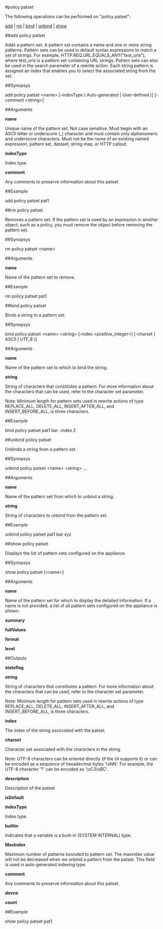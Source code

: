 #policy patset

The following operations can be performed on "policy patset":


[add](#add-policy-patset) | [rm](#rm-policy-patset) | [bind](#bind-policy-patset) | [unbind](#unbind-policy-patset) | [show](#show-policy-patset)

##add policy patset

Adds a pattern set. A pattern set contains a name and one or more string patterns. Pattern sets can be used in default syntax expressions to match a set of strings. For example, HTTP.REQ.URL.EQUALS_ANY("test_urls"), where test_urls is a pattern set containing URL strings. Pattern sets can also be used in the search parameter of a rewrite action. Each string pattern is assigned an index that enables you to select the associated string from the set.


##Synopsys

add policy patset &lt;name> [-indexType ( Auto-generated | User-defined )] [-comment &lt;string>]


##Arguments

<b>name</b>
Unique name of the pattern set. Not case sensitive. Must begin with an ASCII letter or underscore (_) character and must contain only alphanumeric and underscore characters. Must not be the name of an existing named expression, pattern set, dataset, string map, or HTTP callout.

<b>indexType</b>
Index type.

<b>comment</b>
Any comments to preserve information about this patset.



##Example

add policy patset pat1

##rm policy patset

Removes a pattern set. If the pattern set is used by an expression in another object, such as a policy, you must remove the object before removing the pattern set.


##Synopsys

rm policy patset &lt;name>


##Arguments

<b>name</b>
Name of the pattern set to remove.



##Example

rm policy patset pat1

##bind policy patset

Binds a string to a pattern set.


##Synopsys

bind policy patset &lt;name> &lt;string> [-index &lt;positive_integer>] [-charset ( ASCII | UTF_8 )]


##Arguments

<b>name</b>
Name of the pattern set to which to bind the string.

<b>string</b>
String of characters that constitutes a pattern. For more information about the characters that can be used, refer to the character set parameter.
Note: Minimum length for pattern sets used in rewrite actions of type REPLACE_ALL, DELETE_ALL, INSERT_AFTER_ALL, and INSERT_BEFORE_ALL, is three characters.



##Example

bind policy patset pat1 bar -index 2

##unbind policy patset

Unbinds a string from a pattern set.


##Synopsys

unbind policy patset &lt;name> &lt;string> ...


##Arguments

<b>name</b>
Name of the pattern set from which to unbind a string.

<b>string</b>
String of characters to unbind from the pattern set.



##Example

unbind policy patset pat1 bar xyz

##show policy patset

Displays the list of pattern sets configured on the appliance.


##Synopsys

show policy patset [&lt;name>]


##Arguments

<b>name</b>
Name of the pattern set for which to display the detailed information. If a name is not provided, a list of all pattern sets configured on the appliance is shown.

<b>summary</b>

<b>fullValues</b>

<b>format</b>

<b>level</b>



##Outputs

<b>stateflag</b>

<b>string</b>
String of characters that constitutes a pattern. For more information about the characters that can be used, refer to the character set parameter.
Note: Minimum length for pattern sets used in rewrite actions of type REPLACE_ALL, DELETE_ALL, INSERT_AFTER_ALL, and INSERT_BEFORE_ALL, is three characters.

<b>index</b>
The index of the string associated with the patset.

<b>charset</b>
Character set associated with the characters in the string.
Note: UTF-8 characters can be entered directly (if the UI supports it) or can be encoded as a sequence of hexadecimal bytes '\\xNN'. For example, the UTF-8 character '?' can be encoded as '\\xC3\\xBC'.

<b>description</b>
Description of the patset

<b>isDefault</b>

<b>indexType</b>
Index type.

<b>builtin</b>
Indicates that a variable is a built-in (SYSTEM INTERNAL) type.

<b>MaxIndex</b>
Maximum number of patterns bounded to pattern set. The maxindex value will not be decreased when we unbind a pattern from the patset. This field is used in auto-generated indexing type.

<b>comment</b>
Any comments to preserve information about this patset.

<b>devno</b>

<b>count</b>



##Example

show policy patset pat1

